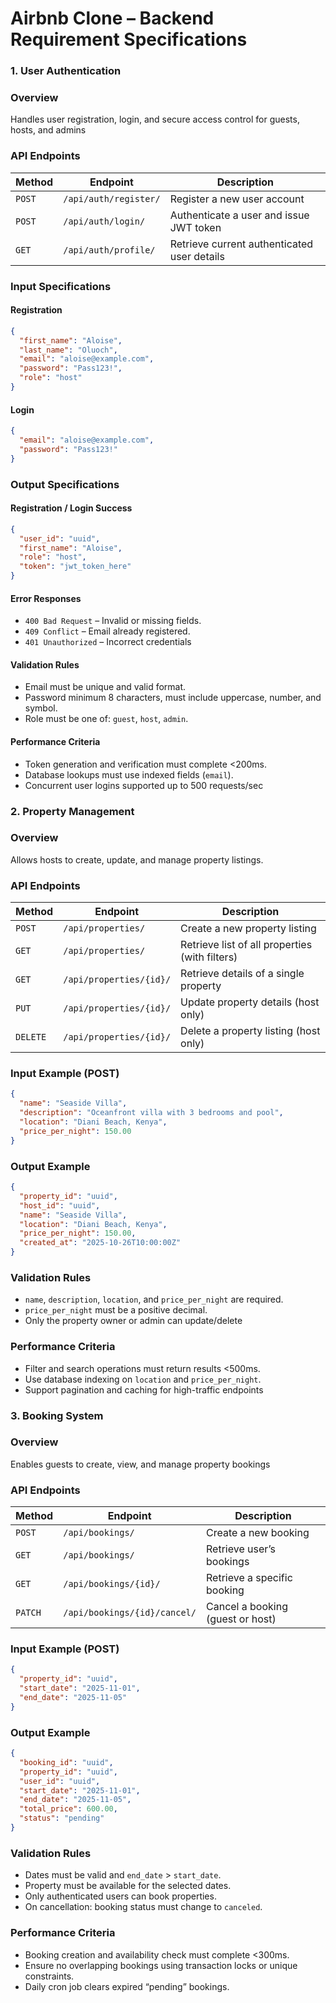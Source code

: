# Airbnb Clone – Backend Requirement Specifications

### 1. **User Authentication**

### Overview

Handles user registration, login, and secure access control for guests, hosts, and admins

### API Endpoints

| Method | Endpoint              | Description                                 |
| ------ | --------------------- | ------------------------------------------- |
| `POST` | `/api/auth/register/` | Register a new user account                 |
| `POST` | `/api/auth/login/`    | Authenticate a user and issue JWT token     |
| `GET`  | `/api/auth/profile/`  | Retrieve current authenticated user details |

### Input Specifications

#### Registration

```json
{
  "first_name": "Aloise",
  "last_name": "Oluoch",
  "email": "aloise@example.com",
  "password": "Pass123!",
  "role": "host"
}
```


#### Login

```json
{
  "email": "aloise@example.com",
  "password": "Pass123!"
}
```


### Output Specifications

#### Registration / Login Success

```json
{
  "user_id": "uuid",
  "first_name": "Aloise",
  "role": "host",
  "token": "jwt_token_here"
}
```

#### Error Responses

- `400 Bad Request` – Invalid or missing fields.
- `409 Conflict` – Email already registered.
- `401 Unauthorized` – Incorrect credentials

#### Validation Rules

- Email must be unique and valid format.
- Password minimum 8 characters, must include uppercase, number, and symbol.
- Role must be one of: `guest`, `host`, `admin`.

#### Performance Criteria

- Token generation and verification must complete <200ms.
- Database lookups must use indexed fields (`email`).
- Concurrent user logins supported up to 500 requests/sec

### 2. **Property Management**

### Overview

Allows hosts to create, update, and manage property listings.

### API Endpoints

| Method   | Endpoint                | Description                                    |
| -------- | ----------------------- | ---------------------------------------------- |
| `POST`   | `/api/properties/`      | Create a new property listing                  |
| `GET`    | `/api/properties/`      | Retrieve list of all properties (with filters) |
| `GET`    | `/api/properties/{id}/` | Retrieve details of a single property          |
| `PUT`    | `/api/properties/{id}/` | Update property details (host only)            |
| `DELETE` | `/api/properties/{id}/` | Delete a property listing (host only)          |

### Input Example (POST)

```json
{
  "name": "Seaside Villa",
  "description": "Oceanfront villa with 3 bedrooms and pool",
  "location": "Diani Beach, Kenya",
  "price_per_night": 150.00
}
```

### Output Example

```json
{
  "property_id": "uuid",
  "host_id": "uuid",
  "name": "Seaside Villa",
  "location": "Diani Beach, Kenya",
  "price_per_night": 150.00,
  "created_at": "2025-10-26T10:00:00Z"
}
```

### Validation Rules

- `name`, `description`, `location`, and `price_per_night` are required.
- `price_per_night` must be a positive decimal.
- Only the property owner or admin can update/delete

### Performance Criteria

- Filter and search operations must return results <500ms.
- Use database indexing on `location` and `price_per_night`.
- Support pagination and caching for high-traffic endpoints

### 3. **Booking System**

### Overview

Enables guests to create, view, and manage property bookings

### API Endpoints

| Method  | Endpoint                     | Description                      |
| ------- | ---------------------------- | -------------------------------- |
| `POST`  | `/api/bookings/`             | Create a new booking             |
| `GET`   | `/api/bookings/`             | Retrieve user’s bookings         |
| `GET`   | `/api/bookings/{id}/`        | Retrieve a specific booking      |
| `PATCH` | `/api/bookings/{id}/cancel/` | Cancel a booking (guest or host) |

### Input Example (POST)

```json
{
  "property_id": "uuid",
  "start_date": "2025-11-01",
  "end_date": "2025-11-05"
}
```

### Output Example

```json
{
  "booking_id": "uuid",
  "property_id": "uuid",
  "user_id": "uuid",
  "start_date": "2025-11-01",
  "end_date": "2025-11-05",
  "total_price": 600.00,
  "status": "pending"
}
```

### Validation Rules

- Dates must be valid and `end_date` > `start_date`.
- Property must be available for the selected dates.
- Only authenticated users can book properties.
- On cancellation: booking status must change to `canceled`.

### Performance Criteria

- Booking creation and availability check must complete <300ms.
- Ensure no overlapping bookings using transaction locks or unique constraints.
- Daily cron job clears expired “pending” bookings.